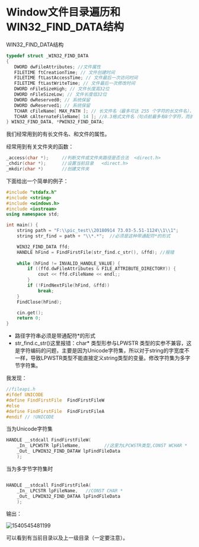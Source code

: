 # Window文件目录遍历和WIN32_FIND_DATA结构

WIN32_FIND_DATA结构

```c++
typedef struct _WIN32_FIND_DATA 
{
   DWORD dwFileAttributes; //文件属性
   FILETIME ftCreationTime; // 文件创建时间
   FILETIME ftLastAccessTime; // 文件最后一次访问时间
   FILETIME ftLastWriteTime; // 文件最后一次修改时间
   DWORD nFileSizeHigh; // 文件长度高32位
   DWORD nFileSizeLow; // 文件长度低32位
   DWORD dwReserved0; // 系统保留
   DWORD dwReserved1; // 系统保留
   TCHAR cFileName[ MAX_PATH ]; // 长文件名（最多可达 255 个字符的长文件名），带句点和扩展名
   TCHAR cAlternateFileName[ 14 ]; //8.3格式文件名（句点前最多有8个字符，而扩展名最多可以有3个字符）
} WIN32_FIND_DATA, *PWIN32_FIND_DATA;
```

我们经常用到的有长文件名、和文件的属性。

经常用到有关文件夹的函数：

```c++
_access(char *);     //判断文件或文件夹路径是否合法  <direct.h>
_chdir(char *);      //设置当前目录   <direct.h>
_mkdir(char *)       //创建文件夹
```

下面给出一个简单的例子：

```c++
#include "stdafx.h"
#include <string>
#include <windows.h>
#include <iostream>
using namespace std;

int main() {
	string path = "F:\\pic_test\\20180914 73.03-5.51-1124\\1\\1";
	string str_find = path + "\\*.*";  //必须是这种带通配符*的形式

	WIN32_FIND_DATA ffd;
	HANDLE hFind = FindFirstFile(str_find.c_str(), &ffd); //报错
    
	while (hFind != INVALID_HANDLE_VALUE) {
		if ((ffd.dwFileAttributes & FILE_ATTRIBUTE_DIRECTORY)) {
			cout << ffd.cFileName << endl;;
		}
		if (!FindNextFile(hFind, &ffd))
			break;
	}
	FindClose(hFind);

	cin.get();
	return 0;
}
```

+ 路径字符串必须是带通配符*的形式
+ str_find.c_str()这里报错：char* 类型形参与LPWSTR 类型的实参不兼容，这是字符编码的问题，主要是因为Unicode字符集，所以对于string的字宽度不一样，导致LPWSTR类型不能直接定义string类型的变量。修改字符集为多字节字符集。

我发现：

```c++
//fileapi.h
#ifdef UNICODE
#define FindFirstFile  FindFirstFileW
#else
#define FindFirstFile  FindFirstFileA
#endif // !UNICODE
```

当为Unicode字符集

```c++
HANDLE __stdcall FindFirstFileW(
    _In_ LPCWSTR lpFileName,         //这里为LPCWSTR类型,CONST WCHAR *
    _Out_ LPWIN32_FIND_DATAW lpFindFileData
    );
```

当为多字节字符集时

```c++

HANDLE __stdcall FindFirstFileA(
    _In_ LPCSTR lpFileName,   //CONST CHAR *
    _Out_ LPWIN32_FIND_DATAA lpFindFileData
    );
```

输出：

![1540545481199](assets/1540545481199.png)

可以看到有当前目录以及上一级目录（一定要注意）。